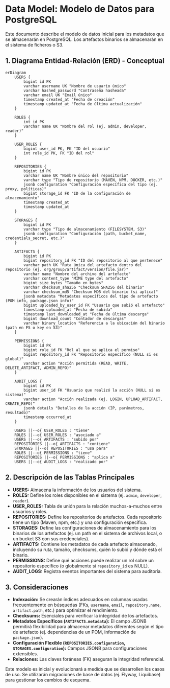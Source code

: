 # Data Model: Modelo de Datos para PostgreSQL

Este documento describe el modelo de datos inicial para los metadatos que se almacenarán en PostgreSQL. Los artefactos binarios se almacenarán en el sistema de ficheros o S3.

## 1. Diagrama Entidad-Relación (ERD) - Conceptual

```mermaid
erDiagram
    USERS {
        bigint id PK
        varchar username UK "Nombre de usuario único"
        varchar hashed_password "Contraseña hasheada"
        varchar email UK "Email único"
        timestamp created_at "Fecha de creación"
        timestamp updated_at "Fecha de última actualización"
    }

    ROLES {
        int id PK
        varchar name UK "Nombre del rol (ej. admin, developer, reader)"
    }

    USER_ROLES {
        bigint user_id PK, FK "ID del usuario"
        int role_id PK, FK "ID del rol"
    }

    REPOSITORIES {
        bigint id PK
        varchar name UK "Nombre único del repositorio"
        varchar type "Tipo de repositorio (MAVEN, NPM, DOCKER, etc.)"
        jsonb configuration "Configuración específica del tipo (ej. proxy, políticas)"
        bigint storage_id FK "ID de la configuración de almacenamiento"
        timestamp created_at
        timestamp updated_at
    }

    STORAGES {
        bigint id PK
        varchar type "Tipo de almacenamiento (FILESYSTEM, S3)"
        jsonb configuration "Configuración (path, bucket_name, credentials_secret, etc.)"
    }

    ARTIFACTS {
        bigint id PK
        bigint repository_id FK "ID del repositorio al que pertenece"
        varchar path UK "Ruta única del artefacto dentro del repositorio (ej. org/group/artifact/version/file.jar)"
        varchar name "Nombre del archivo del artefacto"
        varchar content_type "MIME type del artefacto"
        bigint size_bytes "Tamaño en bytes"
        varchar checksum_sha256 "Checksum SHA256 del binario"
        varchar checksum_md5 "Checksum MD5 del binario (si aplica)"
        jsonb metadata "Metadatos específicos del tipo de artefacto (POM info, package.json info)"
        bigint uploaded_by_user_id FK "Usuario que subió el artefacto"
        timestamp uploaded_at "Fecha de subida"
        timestamp last_downloaded_at "Fecha de última descarga"
        bigint download_count "Contador de descargas"
        varchar binary_location "Referencia a la ubicación del binario (path en FS o key en S3)"
    }

    PERMISSIONS {
        bigint id PK
        bigint role_id FK "Rol al que se aplica el permiso"
        bigint repository_id FK "Repositorio específico (NULL si es global)"
        varchar action "Acción permitida (READ, WRITE, DELETE_ARTIFACT, ADMIN_REPO)"
    }

    AUDIT_LOGS {
        bigint id PK
        bigint user_id FK "Usuario que realizó la acción (NULL si es sistema)"
        varchar action "Acción realizada (ej. LOGIN, UPLOAD_ARTIFACT, CREATE_REPO)"
        jsonb details "Detalles de la acción (IP, parámetros, resultado)"
        timestamp occurred_at
    }

    USERS ||--o{ USER_ROLES : "tiene"
    ROLES ||--o{ USER_ROLES : "asociado a"
    USERS ||--o{ ARTIFACTS : "subido por"
    REPOSITORIES ||--o{ ARTIFACTS : "contiene"
    STORAGES ||--o{ REPOSITORIES : "usa para"
    ROLES ||--o{ PERMISSIONS : "tiene"
    REPOSITORIES ||--o{ PERMISSIONS : "aplica a"
    USERS ||--o{ AUDIT_LOGS : "realizado por"

```

## 2. Descripción de las Tablas Principales

*   **USERS:** Almacena la información de los usuarios del sistema.
*   **ROLES:** Define los roles disponibles en el sistema (ej. `admin`, `developer`, `reader`).
*   **USER_ROLES:** Tabla de unión para la relación muchos-a-muchos entre usuarios y roles.
*   **REPOSITORIES:** Define los repositorios de artefactos. Cada repositorio tiene un tipo (Maven, npm, etc.) y una configuración específica.
*   **STORAGES:** Define las configuraciones de almacenamiento para los binarios de los artefactos (ej. un path en el sistema de archivos local, o un bucket S3 con sus credenciales).
*   **ARTIFACTS:** Contiene los metadatos de cada artefacto almacenado, incluyendo su ruta, tamaño, checksums, quién lo subió y dónde está el binario.
*   **PERMISSIONS:** Define qué acciones puede realizar un rol sobre un repositorio específico (o globalmente si `repository_id` es NULL).
*   **AUDIT_LOGS:** Registra eventos importantes del sistema para auditoría.

## 3. Consideraciones

*   **Indexación:** Se crearán índices adecuados en columnas usadas frecuentemente en búsquedas (FKs, `username`, `email`, `repository.name`, `artifact.path`, etc.) para optimizar el rendimiento.
*   **Checksums:** Esenciales para verificar la integridad de los artefactos.
*   **Metadatos Específicos (`ARTIFACTS.metadata`):** El campo JSONB permitirá flexibilidad para almacenar metadatos diferentes según el tipo de artefacto (ej. dependencias de un POM, información de `package.json`).
*   **Configuración Flexible (`REPOSITORIES.configuration`, `STORAGES.configuration`):** Campos JSONB para configuraciones extensibles.
*   **Relaciones:** Las claves foráneas (FK) aseguran la integridad referencial.

Este modelo es inicial y evolucionará a medida que se desarrollen los casos de uso. Se utilizarán migraciones de base de datos (ej. Flyway, Liquibase) para gestionar los cambios de esquema.
